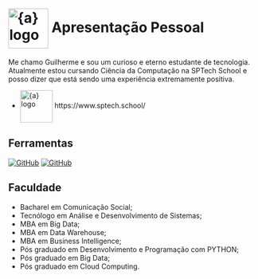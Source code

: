 <h1>
    <a href="https://www.sptech.school/">
      <img align="center" width="80px" src="https://avatars.githubusercontent.com/u/122766371?s=400&u=250accd7d25db2a6f47ca4843be9ac1497dd3aa7&v=4;v=beta&amp;t=eAr1k0xFZ7XCVPkddFFFYcjyASP1kEPZ8gPFOfgHBf4" img width="80" alt="{a} logo" class="img-fluid"></a>
    <span>Apresentação Pessoal</span>
</h1>

Me chamo Guilherme e sou um curioso e eterno estudante de tecnologia.
Atualmente estou cursando Ciência da Computação na SPTech School e posso dizer que está sendo uma experiência extremamente positiva.
- <a href="https://www.sptech.school/">
      <img align="center" width="65px" src="https://moodle.sptech.school/pluginfile.php/1/core_admin/logo/0x150/1692971033/sptech_principal_ciano.png" alt="{a} logo" class="img-fluid"></a> https://www.sptech.school/

## Ferramentas
[![GitHub](https://img.shields.io/badge/LinkedIn-000?style=for-the-badge&logo=linkedin&logoColor=30A3DC)](https://www.linkedin.com/in/guilherme-ortiz-de-camargo/)
[![GitHub](https://img.shields.io/badge/GitHub-000?style=for-the-badge&logo=github&logoColor=30A3DC)](https://github.com/GuilhermeOrtizDeCamargo/)

## Faculdade
- Bacharel em Comunicação Social;
- Tecnólogo em Análise e Desenvolvimento de Sistemas;
- MBA em Big Data;
- MBA em Data Warehouse;
- MBA em Business Intelligence;
- Pós graduado em Desenvolvimento e Programação com PYTHON;
- Pós graduado em Big Data;
- Pós graduado em Cloud Computing.
